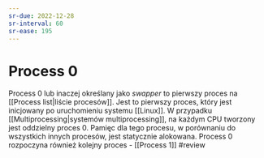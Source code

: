 ```yaml
---
sr-due: 2022-12-28
sr-interval: 60
sr-ease: 195
---
```


# Process 0
Process 0 lub inaczej określany jako *swapper* to pierwszy proces na [[Process list|liście procesów]]. Jest to pierwszy proces, który jest inicjowany po uruchomieniu systemu [[Linux]]. W przypadku [[Multiprocessing|systemów multiprocessing]], na każdym CPU tworzony jest oddzielny proces 0.
Pamięc dla tego procesu, w porównaniu do wszystkich innych procesów, jest statycznie alokowana.
Process 0 rozpoczyna również kolejny proces - [[Process 1]]
#review